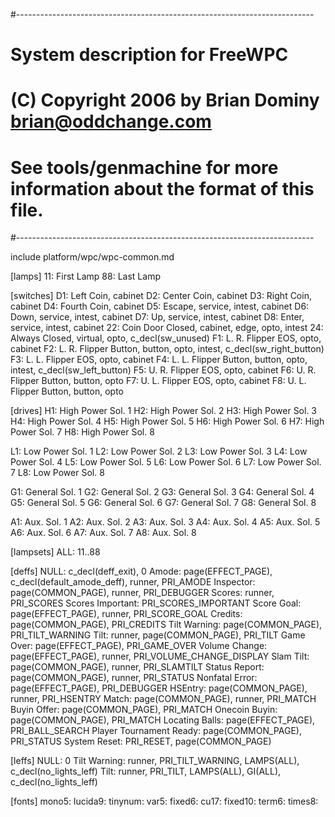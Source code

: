 #--------------------------------------------------------------------------
# System description for FreeWPC
# (C) Copyright 2006 by Brian Dominy <brian@oddchange.com>
#
# See tools/genmachine for more information about the format of this file.
#--------------------------------------------------------------------------

include platform/wpc/wpc-common.md

[lamps]
11: First Lamp
88: Last Lamp

[switches]
D1: Left Coin, cabinet
D2: Center Coin, cabinet
D3: Right Coin, cabinet
D4: Fourth Coin, cabinet
D5: Escape, service, intest, cabinet
D6: Down, service, intest, cabinet
D7: Up, service, intest, cabinet
D8: Enter, service, intest, cabinet
22: Coin Door Closed, cabinet, edge, opto, intest
24: Always Closed, virtual, opto, c_decl(sw_unused)
F1: L. R. Flipper EOS, opto, cabinet
F2: L. R. Flipper Button, button, opto, intest, c_decl(sw_right_button)
F3: L. L. Flipper EOS, opto, cabinet
F4: L. L. Flipper Button, button, opto, intest, c_decl(sw_left_button)
F5: U. R. Flipper EOS, opto, cabinet
F6: U. R. Flipper Button, button, opto
F7: U. L. Flipper EOS, opto, cabinet
F8: U. L. Flipper Button, button, opto

[drives]
H1: High Power Sol. 1
H2: High Power Sol. 2
H3: High Power Sol. 3
H4: High Power Sol. 4
H5: High Power Sol. 5
H6: High Power Sol. 6
H7: High Power Sol. 7
H8: High Power Sol. 8

L1: Low Power Sol. 1
L2: Low Power Sol. 2
L3: Low Power Sol. 3
L4: Low Power Sol. 4
L5: Low Power Sol. 5
L6: Low Power Sol. 6
L7: Low Power Sol. 7
L8: Low Power Sol. 8

G1: General Sol. 1
G2: General Sol. 2
G3: General Sol. 3
G4: General Sol. 4
G5: General Sol. 5
G6: General Sol. 6
G7: General Sol. 7
G8: General Sol. 8

A1: Aux. Sol. 1
A2: Aux. Sol. 2
A3: Aux. Sol. 3
A4: Aux. Sol. 4
A5: Aux. Sol. 5
A6: Aux. Sol. 6
A7: Aux. Sol. 7
A8: Aux. Sol. 8

[lampsets]
ALL: 11..88

[deffs]
NULL: c_decl(deff_exit), 0
Amode: page(EFFECT_PAGE), c_decl(default_amode_deff), runner, PRI_AMODE
Inspector: page(COMMON_PAGE), runner, PRI_DEBUGGER
Scores: runner, PRI_SCORES
Scores Important: PRI_SCORES_IMPORTANT
Score Goal: page(EFFECT_PAGE), runner, PRI_SCORE_GOAL
Credits: page(COMMON_PAGE), PRI_CREDITS
Tilt Warning: page(COMMON_PAGE), PRI_TILT_WARNING
Tilt: runner, page(COMMON_PAGE), PRI_TILT
Game Over: page(EFFECT_PAGE), PRI_GAME_OVER
Volume Change: page(EFFECT_PAGE), runner, PRI_VOLUME_CHANGE_DISPLAY
Slam Tilt: page(COMMON_PAGE), runner, PRI_SLAMTILT
Status Report: page(COMMON_PAGE), runner, PRI_STATUS
Nonfatal Error: page(EFFECT_PAGE), PRI_DEBUGGER
HSEntry: page(COMMON_PAGE), runner, PRI_HSENTRY
Match: page(COMMON_PAGE), runner, PRI_MATCH
Buyin Offer: page(COMMON_PAGE), PRI_MATCH
Onecoin Buyin: page(COMMON_PAGE), PRI_MATCH
Locating Balls: page(EFFECT_PAGE), PRI_BALL_SEARCH
Player Tournament Ready: page(COMMON_PAGE), PRI_STATUS
System Reset: PRI_RESET, page(COMMON_PAGE)

[leffs]
NULL: 0
Tilt Warning: runner, PRI_TILT_WARNING, LAMPS(ALL), c_decl(no_lights_leff)
Tilt: runner, PRI_TILT, LAMPS(ALL), GI(ALL), c_decl(no_lights_leff)

[fonts]
mono5:
lucida9:
tinynum:
var5:
fixed6:
cu17:
fixed10:
term6:
times8:

